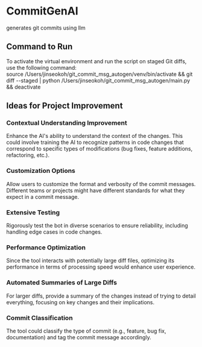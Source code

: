 # CommitGenAI
generates git commits using llm

## Command to Run
To activate the virtual environment and run the script on staged Git diffs, use the following command: <br/>
source /Users/jinseokoh/git_commit_msg_autogen/venv/bin/activate && git diff --staged | python /Users/jinseokoh/git_commit_msg_autogen/main.py && deactivate


## Ideas for Project Improvement

### Contextual Understanding Improvement
Enhance the AI's ability to understand the context of the changes. This could involve training the AI to recognize patterns in code changes that correspond to specific types of modifications (bug fixes, feature additions, refactoring, etc.).

### Customization Options
Allow users to customize the format and verbosity of the commit messages. Different teams or projects might have different standards for what they expect in a commit message.

### Extensive Testing
Rigorously test the bot in diverse scenarios to ensure reliability, including handling edge cases in code changes.

### Performance Optimization
Since the tool interacts with potentially large diff files, optimizing its performance in terms of processing speed would enhance user experience.

### Automated Summaries of Large Diffs
For larger diffs, provide a summary of the changes instead of trying to detail everything, focusing on key changes and their implications.

### Commit Classification
The tool could classify the type of commit (e.g., feature, bug fix, documentation) and tag the commit message accordingly.
